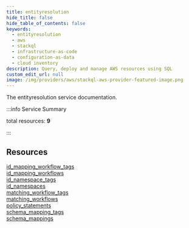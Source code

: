 ```yaml
---
title: entityresolution
hide_title: false
hide_table_of_contents: false
keywords:
  - entityresolution
  - aws
  - stackql
  - infrastructure-as-code
  - configuration-as-data
  - cloud inventory
description: Query, deploy and manage AWS resources using SQL
custom_edit_url: null
image: /img/providers/aws/stackql-aws-provider-featured-image.png
---
```


The entityresolution service documentation.

:::info Service Summary

<div class="row">
<div class="providerDocColumn">
<span>total resources:&nbsp;<b>9</b></span><br />
</div>
</div>

:::

## Resources
<div class="row">
<div class="providerDocColumn">
<a href="/providers/aws/entityresolution/id_mapping_workflow_tags/">id_mapping_workflow_tags</a><br />
<a href="/providers/aws/entityresolution/id_mapping_workflows/">id_mapping_workflows</a><br />
<a href="/providers/aws/entityresolution/id_namespace_tags/">id_namespace_tags</a><br />
<a href="/providers/aws/entityresolution/id_namespaces/">id_namespaces</a><br />
<a href="/providers/aws/entityresolution/matching_workflow_tags/">matching_workflow_tags</a>
</div>
<div class="providerDocColumn">
<a href="/providers/aws/entityresolution/matching_workflows/">matching_workflows</a><br />
<a href="/providers/aws/entityresolution/policy_statements/">policy_statements</a><br />
<a href="/providers/aws/entityresolution/schema_mapping_tags/">schema_mapping_tags</a><br />
<a href="/providers/aws/entityresolution/schema_mappings/">schema_mappings</a>
</div>
</div>